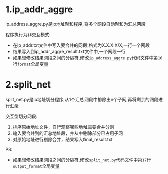 # 1.ip_addr_aggre
ip_address_aggre.py是ip地址聚和程序,将多个网段自动聚和为汇总网段

程序执行为非交互模式:
- 在ip_addr.txt文件中写入要合并的网段,格式为X.X.X.X/X,一行一个网段
- 结果写入到ip_addr_aggre_result.txt文件中,一个网段一行
- 如果想修改结果网段之间的分隔符,修改`ip_address_aggre.py`代码文件中第`16`行`format`全局变量

# 2.split_net
split_net.py是ip地址切分程序,从1个汇总网段中排除出n个子网,再将剩余的网段进行汇聚

交互型切分网段:
1. 排序原始地址文件，自行观察哪些地址需要合并分割
2. 输入要合并到的汇总地址段，并从中剔除部分已占用子网
3. 对原始地址进行剔除合并，结果写入final_result.txt

PS: 
- 如果想修改结果网段之间的分隔符,修改`split_net.py`代码文件中第`17`行`output_format`全局变量